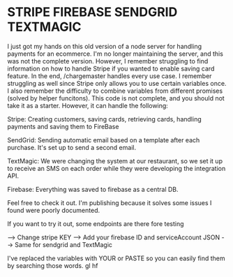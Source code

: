 # STRIPE FIREBASE SENDGRID TEXTMAGIC

I just got my hands on this old version of a node server for handling payments for an ecommerce. I'm no longer maintaining the server, and this was not the complete version. However, I remember struggling to find information on how to handle Stripe if you wanted to enable saving card feature.
In the end, /chargemaster handles every use case. I remember struggling as well since Stripe only allows you to use certain variables once. I also remember the difficulty to combine variables from different promises (solved by helper funcitons).
This code is not complete, and you should not take it as a starter. However, it can handle the following:

Stripe: Creating customers, saving cards, retrieving cards, handling payments and saving them to FireBase

SendGrid: Sending automatic email based on a template after each purchase. It's set up to send a second email.

TextMagic: We were changing the system at our restaurant, so we set it up to receive an SMS on each order while they were developing the integration API.

Firebase: Everything was saved to firebase as a central DB.

Feel free to check it out. I'm publishing because it solves some issues I found were poorly documented.

If you want to try it out, some endpoints are there fore testing

--> Change stripe KEY
--> Add your firebase ID and serviceAccount JSON
--> Same for sendgrid and TextMagic

I've replaced the variables with YOUR or PASTE so you can easily find them by searching those words.
gl hf
